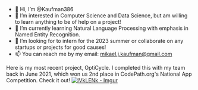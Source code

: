 - 👋 Hi, I’m @Kaufman386
- 👀 I’m interested in Computer Science and Data Science, but am willing to learn anything to be of help on a project!
- 🌱 I’m currently learning Natural Language Processing with emphasis in Named Entity Recognition.
- 💞️ I’m looking for to intern for the 2023 summer or collaborate on any startups or projects for good causes!
- 📫 You can reach me by my email: mikael.j.kaufman@gmail.com

<!---
Kaufman386/Kaufman386 is a ✨ special ✨ repository because its `README.md` (this file) appears on your GitHub profile.
You can click the Preview link to take a look at your changes.
--->
Here is my most recent project, OptiCycle. I completed this with my team back in June 2021, which won us 2nd place in CodePath.org's National App Competition. Check it out!
[![IVkLENk - Imgur](https://user-images.githubusercontent.com/44587335/138746146-b1a7059c-b254-4ea2-acb1-2bf24393f3bc.png)](https://www.youtube.com/watch?v=nXIwYlUEtio)
